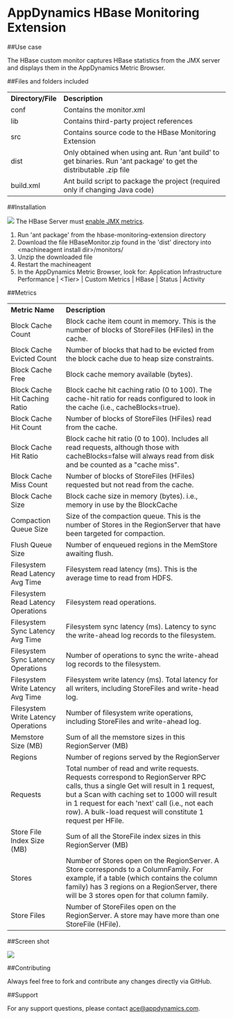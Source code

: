 # AppDynamics HBase Monitoring Extension

##Use case

The HBase custom monitor captures HBase statistics from the JMX server and displays them in the AppDynamics Metric Browser.

##Files and folders included

<table><tbody>
<tr>
<th align = 'left'> Directory/File </th>
<th align = 'left'> Description </th>
</tr>
<tr>
<td class='confluenceTd'> conf </td>
<td class='confluenceTd'> Contains the monitor.xml </td>
</tr>
<tr>
<td class='confluenceTd'> lib </td>
<td class='confluenceTd'> Contains third-party project references </td>
</tr>
<tr>
<td class='confluenceTd'> src </td>
<td class='confluenceTd'> Contains source code to the HBase Monitoring Extension </td>
</tr>
<tr>
<td class='confluenceTd'> dist </td>
<td class='confluenceTd'> Only obtained when using ant. Run 'ant build' to get binaries. Run 'ant package' to get the distributable .zip file </td>
</tr>
<tr>
<td class='confluenceTd'> build.xml </td>
<td class='confluenceTd'> Ant build script to package the project (required only if changing Java code) </td>
</tr>
</tbody>
</table>


##Installation

![](images/emoticons/warning.gif) The HBase Server must [enable JMX metrics](http://hbase.apache.org/metrics.html).

1. Run 'ant package' from the hbase-monitoring-extension directory
2. Download the file HBaseMonitor.zip found in the 'dist' directory into \<machineagent install dir\>/monitors/
3. Unzip the downloaded file
4. Restart the machineagent
5. In the AppDynamics Metric Browser, look for: Application Infrastructure Performance | \<Tier\> | Custom Metrics | HBase | Status | Activity


##Metrics


<table class='confluenceTable'><tbody>
<tr>
<th align = 'left'> Metric Name </th>
<th align = 'left'> Description </th>
</tr>
<tr>
<td align = 'left'> Block Cache Count </td>
<td align = 'left'> Block cache item count in memory. This is the number of blocks of StoreFiles (HFiles) in the cache. </td>
</tr>
<tr>
<td align = 'left'> Block Cache Evicted Count </td>
<td align = 'left'> Number of blocks that had to be evicted from the block cache due to heap size constraints. </td>
</tr>
<tr>
<td align = 'left'> Block Cache Free </td>
<td align = 'left'> Block cache memory available (bytes). </td>
</tr>
<tr>
<td align = 'left'> Block Cache Hit Caching Ratio </td>
<td align = 'left'> Block cache hit caching ratio (0 to 100). The cache-hit ratio for reads configured to look in the cache (i.e., cacheBlocks=true). </td>
</tr>
<tr>
<td align = 'left'> Block Cache Hit Count </td>
<td align = 'left'> Number of blocks of StoreFiles (HFiles) read from the cache. </td>
</tr>
<tr>
<td align = 'left'> Block Cache Hit Ratio </td>
<td align = 'left'> Block cache hit ratio (0 to 100). Includes all read requests, although those with cacheBlocks=false will always read from disk and be counted as a "cache miss". </td>
</tr>
<tr>
<td align = 'left'> Block Cache Miss Count </td>
<td align = 'left'> Number of blocks of StoreFiles (HFiles) requested but not read from the cache. </td>
</tr>
<tr>
<td align = 'left'> Block Cache Size </td>
<td align = 'left'> Block cache size in memory (bytes). i.e., memory in use by the BlockCache </td>
</tr>
<tr>
<td align = 'left'> Compaction Queue Size </td>
<td align = 'left'> Size of the compaction queue. This is the number of Stores in the RegionServer that have been targeted for compaction. </td>
</tr>
<tr>
<td align = 'left'> Flush Queue Size </td>
<td align = 'left'> Number of enqueued regions in the MemStore awaiting flush. </td>
</tr>
<tr>
<td align = 'left'> Filesystem Read Latency Avg Time </td>
<td align = 'left'> Filesystem read latency (ms). This is the average time to read from HDFS. </td>
</tr>
<tr>
<td align = 'left'> Filesystem Read Latency Operations </td>
<td align = 'left'> Filesystem read operations. </td>
</tr>
<tr>
<td align = 'left'> Filesystem Sync Latency Avg Time </td>
<td align = 'left'> Filesystem sync latency (ms). Latency to sync the write-ahead log records to the filesystem. </td>
</tr>
<tr>
<td align = 'left'> Filesystem Sync Latency Operations </td>
<td align = 'left'> Number of operations to sync the write-ahead log records to the filesystem. </td>
</tr>
<tr>
<td align = 'left'> Filesystem Write Latency Avg Time </td>
<td align = 'left'> Filesystem write latency (ms). Total latency for all writers, including StoreFiles and write-head log. </td>
</tr>
<tr>
<td align = 'left'> Filesystem Write Latency Operations </td>
<td align = 'left'> Number of filesystem write operations, including StoreFiles and write-ahead log. </td>
</tr>
<tr>
<td align = 'left'> Memstore Size (MB) </td>
<td align = 'left'> Sum of all the memstore sizes in this RegionServer (MB) </td>
</tr>
<tr>
<td align = 'left'> Regions </td>
<td align = 'left'> Number of regions served by the RegionServer </td>
</tr>
<tr>
<td align = 'left'> Requests </td>
<td align = 'left'> Total number of read and write requests. Requests correspond to RegionServer RPC calls, thus a single Get will result in 1 request, but a Scan with caching set to 1000 will result in 1 request for each 'next' call (i.e., not each row). A bulk-load request will constitute 1 request per HFile. </td>
</tr>
<tr>
<td align = 'left'> Store File Index Size (MB) </td>
<td align = 'left'> Sum of all the StoreFile index sizes in this RegionServer (MB) </td>
</tr>
<tr>
<td align = 'left'> Stores </td>
<td align = 'left'> Number of Stores open on the RegionServer. A Store corresponds to a ColumnFamily. For example, if a table (which contains the column family) has 3 regions on a RegionServer, there will be 3 stores open for that column family. </td>
</tr>
<tr>
<td align = 'left'> Store Files </td>
<td align = 'left'> Number of StoreFiles open on the RegionServer. A store may have more than one StoreFile (HFile). </td>
</tr>
</tbody>
</table>


##Screen shot


![](images/hbase_01.png)


##Contributing

Always feel free to fork and contribute any changes directly via GitHub.


##Support

For any support questions, please contact ace@appdynamics.com.
